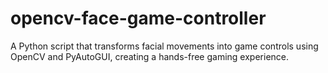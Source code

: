 # opencv-face-game-controller
A Python script that transforms facial movements into game controls using OpenCV and PyAutoGUI, creating a hands-free gaming experience.
